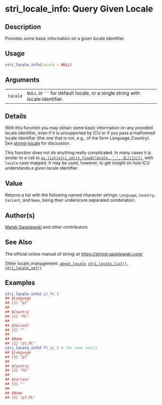 # stri_locale_info: Query Given Locale

## Description

Provides some basic information on a given locale identifier.

## Usage

``` r
stri_locale_info(locale = NULL)
```

## Arguments

|          |                                                                               |
|----------|-------------------------------------------------------------------------------|
| `locale` | `NULL` or `''` for default locale, or a single string with locale identifier. |

## Details

With this function you may obtain some basic information on any provided locale identifier, even if it is unsupported by <span class="pkg">ICU</span> or if you pass a malformed locale identifier (the one that is not, e.g., of the form Language_Country). See [stringi-locale](about_locale.md) for discussion.

This function does not do anything really complicated. In many cases it is similar to a call to [`as.list(stri_split_fixed(locale, '_', 3L)[[1]])`](https://stat.ethz.ch/R-manual/R-devel/library/base/html/list.html), with `locale` case mapped. It may be used, however, to get insight on how ICU understands a given locale identifier.

## Value

Returns a list with the following named character strings: `Language`, `Country`, `Variant`, and `Name`, being their underscore separated combination.

## Author(s)

[Marek Gagolewski](https://www.gagolewski.com/) and other contributors

## See Also

The official online manual of <span class="pkg">stringi</span> at <https://stringi.gagolewski.com/>

Other locale_management: [`about_locale`](about_locale.md), [`stri_locale_list()`](stri_locale_list.md), [`stri_locale_set()`](stri_locale_set.md)

## Examples




```r
stri_locale_info('pl_PL')
## $Language
## [1] "pl"
## 
## $Country
## [1] "PL"
## 
## $Variant
## [1] ""
## 
## $Name
## [1] "pl_PL"
stri_locale_info('Pl_pL') # the same result
## $Language
## [1] "pl"
## 
## $Country
## [1] "PL"
## 
## $Variant
## [1] ""
## 
## $Name
## [1] "pl_PL"
```
